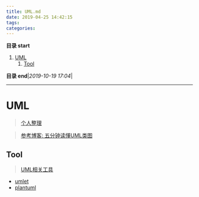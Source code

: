 ```yaml
---
title: UML.md
date: 2019-04-25 14:42:15
tags: 
categories: 
---
```


**目录 start**
 
1. [UML](#uml)
    1. [Tool](#tool)

**目录 end**|_2019-10-19 17:04_|
****************************************
# UML
> [个人整理](https://github.com/Kuangcp/TechGraph/tree/master/UML)

> [参考博客: 五分钟读懂UML类图](https://www.cnblogs.com/shindo/p/5579191.html)  

## Tool
> [UML相关工具](https://alternativeto.net/software/staruml/)

- [umlet](https://www.umlet.com)
- [plantuml](http://plantuml.com)
